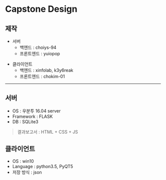 # Capstone Design

## 제작
- 서버
    - 백엔드 : choiys-94
    - 프론트엔드 : yuiopop
+ 클라이언트
    - 백엔드 : xinfolab, k3y6reak
    - 프론트엔드 : chokim-01

---

## 서버
+ OS : 우분투 16.04 server
+ Framework : FLASK
+ DB : SQLite3

> 결과보고서 : HTML + CSS + JS

## 클라이언트 
+ OS : win10  
+ Language : python3.5, PyQT5
+ 저장 방식 : json
